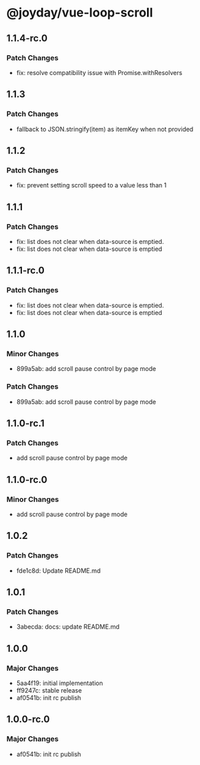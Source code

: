# @joyday/vue-loop-scroll

## 1.1.4-rc.0

### Patch Changes

- fix: resolve compatibility issue with Promise.withResolvers

## 1.1.3

### Patch Changes

- fallback to JSON.stringify(item) as itemKey when not provided

## 1.1.2

### Patch Changes

- fix: prevent setting scroll speed to a value less than 1

## 1.1.1

### Patch Changes

- fix: list does not clear when data-source is emptied.
- fix: list does not clear when data-source is emptied

## 1.1.1-rc.0

### Patch Changes

- fix: list does not clear when data-source is emptied.
- fix: list does not clear when data-source is emptied

## 1.1.0

### Minor Changes

- 899a5ab: add scroll pause control by page mode

### Patch Changes

- 899a5ab: add scroll pause control by page mode

## 1.1.0-rc.1

### Patch Changes

- add scroll pause control by page mode

## 1.1.0-rc.0

### Minor Changes

- add scroll pause control by page mode

## 1.0.2

### Patch Changes

- fde1c8d: Update README.md

## 1.0.1

### Patch Changes

- 3abecda: docs: update README.md

## 1.0.0

### Major Changes

- 5aa4f19: initial implementation
- ff9247c: stable release
- af0541b: init rc publish

## 1.0.0-rc.0

### Major Changes

- af0541b: init rc publish
